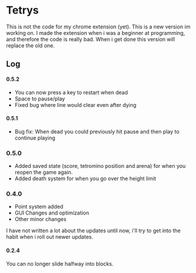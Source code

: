 # Tetrys

This is not the code for my chrome extension (yet). This is a new version im working on. I made the extension when i was a beginner at programming, and therefore the code is really bad. When i get done this version will replace the old one.

## Log

#### 0.5.2
- You can now press a key to restart when dead
- Space to pause/play
- Fixed bug where line would clear even after dying

#### 0.5.1
- Bug fix: When dead you could previously hit pause and then play to continue playing

### 0.5.0
- Added saved state (score, tetromino position and arena) for when you reopen the game again.
- Added death system for when you go over the height limit

### 0.4.0
- Point system added
- GUI Changes and optimization
- Other minor changes


I have not written a lot about the updates until now, i'll try to get into the habit when i roll out newer updates.

#### 0.2.4
You can no longer slide halfway into blocks.